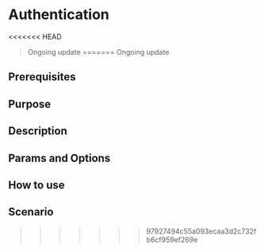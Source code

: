 # Authentication

<<<<<<< HEAD
> Ongoing update
=======
> Ongoing update

## Prerequisites

## Purpose

## Description

## Params and Options

## How to use

## Scenario
>>>>>>> 97927494c55a093ecaa3d2c732fb6cf959ef269e
